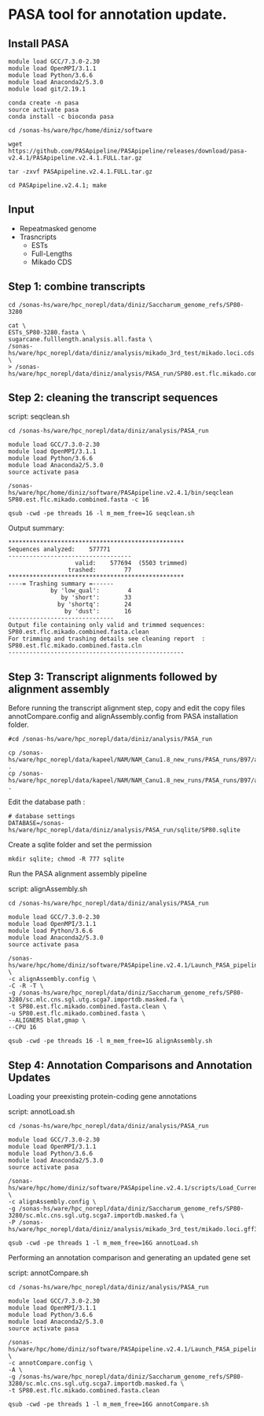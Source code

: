 # PASA tool for annotation update.

## Install PASA

```
module load GCC/7.3.0-2.30
module load OpenMPI/3.1.1
module load Python/3.6.6
module load Anaconda2/5.3.0
module load git/2.19.1

conda create -n pasa
source activate pasa
conda install -c bioconda pasa

cd /sonas-hs/ware/hpc/home/diniz/software

wget https://github.com/PASApipeline/PASApipeline/releases/download/pasa-v2.4.1/PASApipeline.v2.4.1.FULL.tar.gz

tar -zxvf PASApipeline.v2.4.1.FULL.tar.gz

cd PASApipeline.v2.4.1; make
```

## Input
- Repeatmasked genome
- Trasncripts
	- ESTs
	- Full-Lengths
	- Mikado CDS

## Step 1: combine transcripts

```
cd /sonas-hs/ware/hpc_norepl/data/diniz/Saccharum_genome_refs/SP80-3280

cat \
ESTs_SP80-3280.fasta \
sugarcane.fulllength.analysis.all.fasta \
/sonas-hs/ware/hpc_norepl/data/diniz/analysis/mikado_3rd_test/mikado.loci.cds.fasta \
> /sonas-hs/ware/hpc_norepl/data/diniz/analysis/PASA_run/SP80.est.flc.mikado.combined.fasta
```

## Step 2: cleaning the transcript sequences

script: seqclean.sh
```
cd /sonas-hs/ware/hpc_norepl/data/diniz/analysis/PASA_run 
 
module load GCC/7.3.0-2.30
module load OpenMPI/3.1.1
module load Python/3.6.6
module load Anaconda2/5.3.0
source activate pasa

/sonas-hs/ware/hpc/home/diniz/software/PASApipeline.v2.4.1/bin/seqclean SP80.est.flc.mikado.combined.fasta -c 16
```
```
qsub -cwd -pe threads 16 -l m_mem_free=1G seqclean.sh 
```
  
Output summary:

```
**************************************************
Sequences analyzed:    577771
-----------------------------------
                   valid:    577694  (5503 trimmed)
                 trashed:        77
**************************************************
----= Trashing summary =------
            by 'low_qual':        4
               by 'short':       33
              by 'shortq':       24
                by 'dust':       16
------------------------------
Output file containing only valid and trimmed sequences: SP80.est.flc.mikado.combined.fasta.clean
For trimming and trashing details see cleaning report  : SP80.est.flc.mikado.combined.fasta.cln
--------------------------------------------------
```

## Step 3: Transcript alignments followed by alignment assembly

Before running the transcript alignment step, copy and edit the copy files annotCompare.config and alignAssembly.config from PASA installation folder.

```
#cd /sonas-hs/ware/hpc_norepl/data/diniz/analysis/PASA_run

cp /sonas-hs/ware/hpc_norepl/data/kapeel/NAM/NAM_Canu1.8_new_runs/PASA_runs/B97/alignAssembly.config .
cp /sonas-hs/ware/hpc_norepl/data/kapeel/NAM/NAM_Canu1.8_new_runs/PASA_runs/B97/annotCompare.config .
```

Edit the database path :

```
# database settings
DATABASE=/sonas-hs/ware/hpc_norepl/data/diniz/analysis/PASA_run/sqlite/SP80.sqlite
```

Create a sqlite folder and set the permission

```
mkdir sqlite; chmod -R 777 sqlite
```

Run the PASA alignment assembly pipeline

script: alignAssembly.sh
```
cd /sonas-hs/ware/hpc_norepl/data/diniz/analysis/PASA_run 
 
module load GCC/7.3.0-2.30
module load OpenMPI/3.1.1
module load Python/3.6.6
module load Anaconda2/5.3.0
source activate pasa

/sonas-hs/ware/hpc/home/diniz/software/PASApipeline.v2.4.1/Launch_PASA_pipeline.pl \
-c alignAssembly.config \
-C -R -T \
-g /sonas-hs/ware/hpc_norepl/data/diniz/Saccharum_genome_refs/SP80-3280/sc.mlc.cns.sgl.utg.scga7.importdb.masked.fa \
-t SP80.est.flc.mikado.combined.fasta.clean \
-u SP80.est.flc.mikado.combined.fasta \
--ALIGNERS blat,gmap \
--CPU 16
```
```
qsub -cwd -pe threads 16 -l m_mem_free=1G alignAssembly.sh 
```

## Step 4: Annotation Comparisons and Annotation Updates

Loading your preexisting protein-coding gene annotations

script: annotLoad.sh
```
cd /sonas-hs/ware/hpc_norepl/data/diniz/analysis/PASA_run 
 
module load GCC/7.3.0-2.30
module load OpenMPI/3.1.1
module load Python/3.6.6
module load Anaconda2/5.3.0
source activate pasa

/sonas-hs/ware/hpc/home/diniz/software/PASApipeline.v2.4.1/scripts/Load_Current_Gene_Annotations.dbi \
-c alignAssembly.config \
-g /sonas-hs/ware/hpc_norepl/data/diniz/Saccharum_genome_refs/SP80-3280/sc.mlc.cns.sgl.utg.scga7.importdb.masked.fa \
-P /sonas-hs/ware/hpc_norepl/data/diniz/analysis/mikado_3rd_test/mikado.loci.gff3

```
```
qsub -cwd -pe threads 1 -l m_mem_free=16G annotLoad.sh 
```

Performing an annotation comparison and generating an updated gene set

script: annotCompare.sh
```
cd /sonas-hs/ware/hpc_norepl/data/diniz/analysis/PASA_run 
 
module load GCC/7.3.0-2.30
module load OpenMPI/3.1.1
module load Python/3.6.6
module load Anaconda2/5.3.0
source activate pasa

/sonas-hs/ware/hpc/home/diniz/software/PASApipeline.v2.4.1/Launch_PASA_pipeline.pl \
-c annotCompare.config \
-A \
-g /sonas-hs/ware/hpc_norepl/data/diniz/Saccharum_genome_refs/SP80-3280/sc.mlc.cns.sgl.utg.scga7.importdb.masked.fa \
-t SP80.est.flc.mikado.combined.fasta.clean
```
```
qsub -cwd -pe threads 1 -l m_mem_free=16G annotCompare.sh 
```
